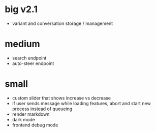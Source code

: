 # big v2.1
- variant and conversation storage / management

# medium
- search endpoint
- auto-steer endpoint

# small
- custom slider that shows increase vs decrease
- if user sends message while loading features, abort and start new process instead of queueing
- render markdown
- dark mode
- frontend debug mode